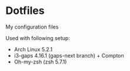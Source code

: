 # Dotfiles
My configuration files

Used with following setup:
* Arch Linux 5.2.1
* i3-gaps 4.16.1 (gaps-next branch) + Compton
* Oh-my-zsh (zsh 5.7.1)

